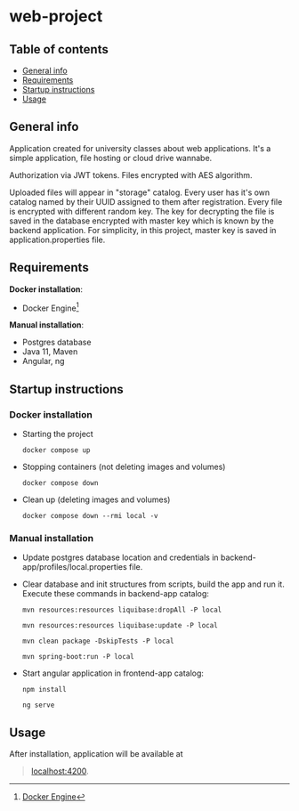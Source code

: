 # web-project

## Table of contents
* [General info](#general-info)
* [Requirements](#requirements)
* [Startup instructions](#startup-instructions)
* [Usage](#usage)

## General info
Application created for university classes about web applications.
It's a simple application, file hosting or cloud drive wannabe.

Authorization via JWT tokens. Files encrypted with AES algorithm.

Uploaded files will appear in "storage" catalog.
Every user has it's own catalog named by their UUID assigned to them after registration.
Every file is encrypted with different random key. 
The key for decrypting the file is saved in the database encrypted with master key which is known by the backend application.
For simplicity, in this project, master key is saved in application.properties file.

## Requirements
__Docker installation__:
- Docker Engine[^1]

__Manual installation__:
- Postgres database
- Java 11, Maven
- Angular, ng

## Startup instructions

### Docker installation

* Starting the project

    ```docker compose up```

* Stopping containers (not deleting images and volumes)

    ```docker compose down```

* Clean up (deleting images and volumes)

    ```docker compose down --rmi local -v```

### Manual installation

* Update postgres database location and credentials in backend-app/profiles/local.properties file.

* Clear database and init structures from scripts, build the app and run it. Execute these commands in backend-app catalog:

    ```mvn resources:resources liquibase:dropAll -P local```

    ```mvn resources:resources liquibase:update -P local```

    ```mvn clean package -DskipTests -P local```

    ```mvn spring-boot:run -P local```


* Start angular application in frontend-app catalog:

   ```npm install```

   ```ng serve```

## Usage

After installation, application will be available at

> [localhost:4200](http://localhost:4200).


[^1]:[Docker Engine](https://docs.docker.com/engine/install/)

